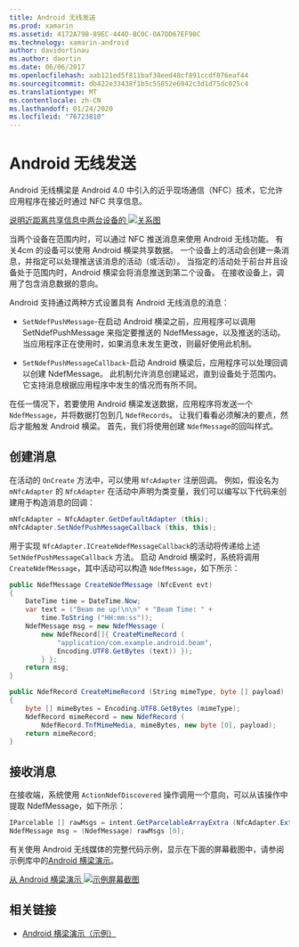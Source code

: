 ```yaml
---
title: Android 无线发送
ms.prod: xamarin
ms.assetid: 4172A798-89EC-444D-BC0C-0A7DD67EF98C
ms.technology: xamarin-android
author: davidortinau
ms.author: daortin
ms.date: 06/06/2017
ms.openlocfilehash: aab121ed5f811baf38eed48cf891ccdf076eaf44
ms.sourcegitcommit: db422e33438f1b5c55852e6942c3d1d75dc025c4
ms.translationtype: MT
ms.contentlocale: zh-CN
ms.lasthandoff: 01/24/2020
ms.locfileid: "76723810"
---
```

# <a name="android-beam"></a>Android 无线发送

Android 无线横梁是 Android 4.0 中引入的近乎现场通信（NFC）技术，它允许应用程序在接近时通过 NFC 共享信息。

[说明近距离共享信息中两台设备的 ![关系图](android-beam-images/androidbeam.png)](android-beam-images/androidbeam.png#lightbox)

当两个设备在范围内时，可以通过 NFC 推送消息来使用 Android 无线功能。 有关4cm 的设备可以使用 Android 横梁共享数据。 一个设备上的活动会创建一条消息，并指定可以处理推送该消息的活动（或活动）。 当指定的活动处于前台并且设备处于范围内时，Android 横梁会将消息推送到第二个设备。 在接收设备上，调用了包含消息数据的意向。

Android 支持通过两种方式设置具有 Android 无线消息的消息：

- `SetNdefPushMessage`-在启动 Android 横梁之前，应用程序可以调用 SetNdefPushMessage 来指定要推送的 NdefMessage，以及推送的活动。 当应用程序正在使用时，如果消息未发生更改，则最好使用此机制。

- `SetNdefPushMessageCallback`-启动 Android 横梁后，应用程序可以处理回调以创建 NdefMessage。 此机制允许消息创建延迟，直到设备处于范围内。 它支持消息根据应用程序中发生的情况而有所不同。

在任一情况下，若要使用 Android 横梁发送数据，应用程序将发送一个 `NdefMessage`，并将数据打包到几 `NdefRecords`。 让我们看看必须解决的要点，然后才能触发 Android 横梁。 首先，我们将使用创建 `NdefMessage`的回叫样式。

## <a name="creating-a-message"></a>创建消息

在活动的 `OnCreate` 方法中，可以使用 `NfcAdapter` 注册回调。 例如，假设名为 `mNfcAdapter` 的 `NfcAdapter` 在活动中声明为类变量，我们可以编写以下代码来创建用于构造消息的回调：

```csharp
mNfcAdapter = NfcAdapter.GetDefaultAdapter (this);
mNfcAdapter.SetNdefPushMessageCallback (this, this);
```

用于实现 `NfcAdapter.ICreateNdefMessageCallback`的活动将传递给上述 `SetNdefPushMessageCallback` 方法。 启动 Android 横梁时，系统将调用 `CreateNdefMessage`，其中活动可以构造 `NdefMessage`，如下所示：

```csharp
public NdefMessage CreateNdefMessage (NfcEvent evt)
{
    DateTime time = DateTime.Now;
    var text = ("Beam me up!\n\n" + "Beam Time: " +
        time.ToString ("HH:mm:ss"));
    NdefMessage msg = new NdefMessage (
        new NdefRecord[]{ CreateMimeRecord (
            "application/com.example.android.beam",
            Encoding.UTF8.GetBytes (text)) });
        } };
    return msg;
}

public NdefRecord CreateMimeRecord (String mimeType, byte [] payload)
{
    byte [] mimeBytes = Encoding.UTF8.GetBytes (mimeType);
    NdefRecord mimeRecord = new NdefRecord (
        NdefRecord.TnfMimeMedia, mimeBytes, new byte [0], payload);
    return mimeRecord;
}
```

## <a name="receiving-a-message"></a>接收消息

在接收端，系统使用 `ActionNdefDiscovered` 操作调用一个意向，可以从该操作中提取 NdefMessage，如下所示：

```csharp
IParcelable [] rawMsgs = intent.GetParcelableArrayExtra (NfcAdapter.ExtraNdefMessages);
NdefMessage msg = (NdefMessage) rawMsgs [0];
```

有关使用 Android 无线媒体的完整代码示例，显示在下面的屏幕截图中，请参阅示例库中的[Android 横梁演示](https://docs.microsoft.com/samples/xamarin/monodroid-samples/androidbeamdemo)。

[从 Android 横梁演示 ![示例屏幕截图](android-beam-images/24.png)](android-beam-images/24.png#lightbox)

## <a name="related-links"></a>相关链接

- [Android 横梁演示（示例）](https://docs.microsoft.com/samples/xamarin/monodroid-samples/androidbeamdemo)
